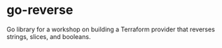 # go-reverse
Go library for a workshop on building a Terraform provider that reverses strings, slices, and booleans.
